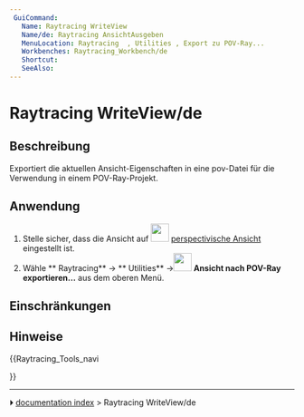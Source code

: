 ```yaml
---
 GuiCommand:
   Name: Raytracing WriteView
   Name/de: Raytracing AnsichtAusgeben
   MenuLocation: Raytracing  , Utilities , Export zu POV-Ray...
   Workbenches: Raytracing_Workbench/de
   Shortcut: 
   SeeAlso: 
---
```


# Raytracing WriteView/de



## Beschreibung

Exportiert die aktuellen Ansicht-Eigenschaften in eine pov-Datei für die Verwendung in einem POV-Ray-Projekt.



## Anwendung

1.  Stelle sicher, dass die Ansicht auf <img alt="" src=images/Std_PerspectiveCamera.svg  style="width:32px;"> [perspectivische Ansicht](Std_PerspectiveCamera/de.md) eingestellt ist.
2.  Wähle ** Raytracing** → ** Utilities** →**<img src="images/Raytracing_WriteView.svg" width=32px>  Ansicht nach POV-Ray exportieren...** aus dem oberen Menü.



## Einschränkungen



## Hinweise





{{Raytracing_Tools_navi

}}



---
⏵ [documentation index](../README.md) > Raytracing WriteView/de

